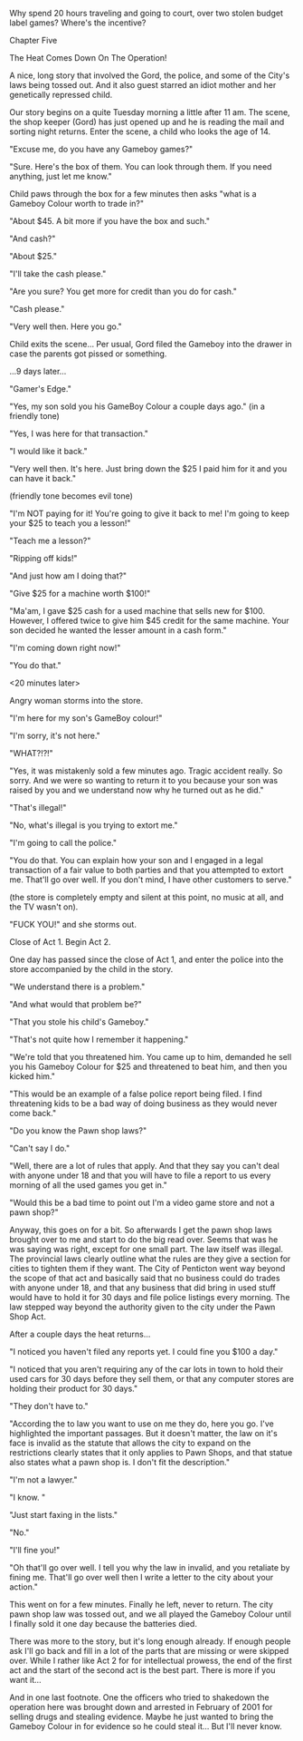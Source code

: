 
 

 

 

 

 

 

 

 

 

 




Why spend 20 hours traveling and going to court, over two stolen budget label games?  Where's the incentive? 













Chapter Five


The Heat Comes Down On The Operation!

A nice, long story that involved the Gord, the police, and some of the City's laws being tossed out.   And it also guest starred an idiot mother and her genetically repressed child.

Our story begins on a quite Tuesday morning a little after 11 am.  The scene, the shop keeper (Gord) has just opened up and he is reading the mail and sorting night returns.  Enter the scene, a child who looks the age of 14. 

"Excuse me, do you have any Gameboy games?"

"Sure.  Here's the box of them.  You can look through them.  If you need anything, just let me know."

Child paws through the box for a few minutes then asks "what is a Gameboy Colour worth to trade in?"

"About $45.  A bit more if you have the box and such."

"And cash?"

"About $25."

"I'll take the cash please."

"Are you sure?  You get more for credit than you do for cash."

"Cash please."

"Very well then.  Here you go."

Child exits the scene…  Per usual, Gord filed the Gameboy into the drawer in case the parents got pissed or something.

...9 days later…

<ring>

"Gamer's Edge."

"Yes, my son sold you his GameBoy Colour a couple days ago."  (in a friendly tone)

"Yes, I was here for that transaction."

"I would like it back."

"Very well then.  It's here.  Just bring down the $25 I paid him for it and you can have it back."

(friendly tone becomes evil tone)

"I'm NOT paying for it!  You're going to give it back to me!  I'm going to keep your $25 to teach you a lesson!"

"Teach me a lesson?"

"Ripping off kids!"

"And just how am I doing that?"

"Give $25 for a machine worth $100!"

"Ma'am,  I gave $25 cash for a used machine that sells new for $100.  However, I offered twice to give him $45 credit for the same machine.  Your son decided he wanted the lesser amount in a cash form."

"I'm coming down right now!"

"You do that."

<20 minutes later>

Angry woman storms into the store.

"I'm here for my son's GameBoy colour!"

"I'm sorry, it's not here."

"WHAT?!?!"

"Yes, it was mistakenly sold a few minutes ago.  Tragic accident really.  So sorry.  And we were so wanting to return it to you because your son was raised by you and we understand now why he turned out as he did."

"That's illegal!"

"No, what's illegal is you trying to extort me."

"I'm going to call the police."

"You do that.  You can explain how your son and I engaged in a legal transaction of a fair value to both parties and that you attempted to extort me.  That'll go over well.  If you don't mind, I have other customers to serve."

(the store is completely empty and silent at this point, no music at all, and the TV wasn't on).

"FUCK YOU!" and she storms out.

Close of Act 1.  Begin Act 2.

One day has passed since the close of Act 1, and enter the police into the store accompanied by the child in the story.

"We understand there is a problem."

"And what would that problem be?"

"That you stole his child's Gameboy."

"That's not quite how I remember it happening."

"We're told that you threatened him.  You came up to him, demanded he sell you his Gameboy Colour for $25 and threatened to beat him, and then you kicked him."

"This would be an example of a false police report being filed.  I find threatening kids to be a bad way of doing business as they would never come back."

"Do you know the Pawn shop laws?"

"Can't say I do."

"Well, there are a lot of rules that apply.  And that they say you can't deal with anyone under 18 and that you will have to file a report to us every morning of all the used games you get in."

"Would this be a bad time to point out I'm a video game store and not a pawn shop?"

Anyway, this goes on for a bit.  So afterwards I get the pawn shop laws brought over to me and start to do the big read over.  Seems that was he was saying was right, except for one small part.  The law itself was illegal.  The provincial laws clearly outline what the rules are they give a section for cities to tighten them if they want.  The City of Penticton went way beyond the scope of that act and basically said that no business could do trades with anyone under 18, and that any business that did bring in used stuff would have to hold it for 30 days and file police listings every morning.  The law stepped way beyond the authority given to the city under the Pawn Shop Act.

After a couple days the heat returns…

"I noticed you haven't filed any reports yet.  I could fine you $100 a day."

"I noticed that you aren't requiring any of the car lots in town to hold their used cars for 30 days before they sell them, or that any computer stores are holding their product for 30 days."

"They don't have to."

"According the to law you want to use on me they do, here you go.  I've highlighted the important passages.  But it doesn't matter, the law on it's face is invalid as the statute that allows the city to expand on the restrictions clearly states that it only applies to Pawn Shops, and that statue also states what a pawn shop is.  I don't fit the description."

"I'm not a lawyer."

"I know. "

"Just start faxing in the lists."

"No."

"I'll fine you!"

"Oh that'll go over well.  I tell you why the law in invalid, and you retaliate by fining me.  That'll go over well then I write a letter to the city about your action."

This went on for a few minutes.  Finally he left, never to return.  The city pawn shop law was tossed out, and we all played the Gameboy Colour until I finally sold it one day because the batteries died. 

There was more to the story, but it's long enough already.  If enough people ask I'll go back and fill in a lot of the parts that are missing or were skipped over.  While I rather like Act 2 for for intellectual prowess, the end of the first act and the start of the second act is the best part.  There is more if you want it…

And in one last footnote.  One the officers who tried to shakedown the operation here was brought down and arrested in February of 2001 for selling drugs and stealing evidence.  Maybe he just wanted to bring the Gameboy Colour in for evidence so he could steal it…  But I'll never know.

 

 

 
 